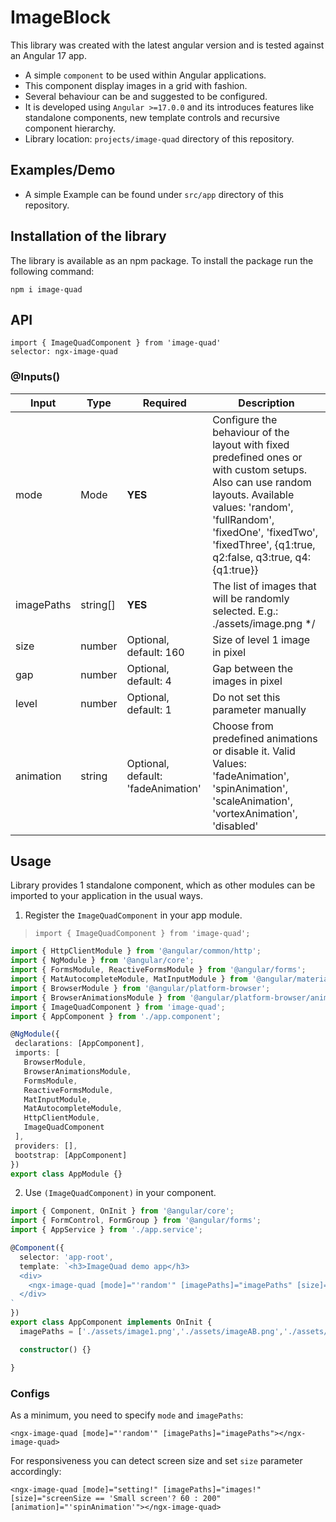 # ImageBlock

This library was created with the latest angular version and is tested against an Angular 17 app.

* A simple `component` to be used within Angular applications.
* This component display images in a grid with fashion.
* Several behaviour can be and suggested to be configured.
* It is developed using `Angular >=17.0.0` and its introduces features like standalone components, new template controls and recursive component hierarchy.
* Library location: `projects/image-quad` directory of this repository.

## Examples/Demo

* A simple Example can be found under `src/app` directory of this repository. 

## Installation of the library

The library is available as an npm package. To install the package run the following command:

`npm i image-quad`

## API

`import { ImageQuadComponent } from 'image-quad'`<br>
`selector: ngx-image-quad`

### @Inputs()

| Input            | Type    | Required                   | Description                                                                                               |
| ---------------- | ------- | -------------------------- | --------------------------------------------------------------------------------------------------------- |
| mode           | Mode  | **YES**                    | Configure the behaviour of the layout with fixed predefined ones or with custom setups.  Also can use random layouts. Available values: 'random', 'fullRandom', 'fixedOne', 'fixedTwo', 'fixedThree', {q1:true, q2:false, q3:true, q4: {q1:true}}                      |
| imagePaths        | string[]  | **YES**     | The list of images that will be randomly selected. E.g.: ./assets/image.png */                                                                       |
| size        | number  | Optional, default: 160      | Size of level 1 image in pixel            |
| gap    | number  | Optional, default: 4 | Gap between the images in pixel |
| level        | number  | Optional, default: 1   | Do not set this parameter manually                     |
| animation        | string  | Optional, default: 'fadeAnimation'   | Choose from predefined animations or disable it. Valid Values: 'fadeAnimation', 'spinAnimation', 'scaleAnimation', 'vortexAnimation', 'disabled'      |


## Usage

Library provides 1 standalone component, which as other modules can be imported to your application in the usual ways.

1) Register the `ImageQuadComponent` in your app module.
 > `import { ImageQuadComponent } from 'image-quad';`

 ```typescript
 import { HttpClientModule } from '@angular/common/http';
import { NgModule } from '@angular/core';
import { FormsModule, ReactiveFormsModule } from '@angular/forms';
import { MatAutocompleteModule, MatInputModule } from '@angular/material';
import { BrowserModule } from '@angular/platform-browser';
import { BrowserAnimationsModule } from '@angular/platform-browser/animations';
import { ImageQuadComponent } from 'image-quad';
import { AppComponent } from './app.component';

@NgModule({
  declarations: [AppComponent],
  imports: [
    BrowserModule,
    BrowserAnimationsModule,
    FormsModule,
    ReactiveFormsModule,
    MatInputModule,
    MatAutocompleteModule,
    HttpClientModule,
    ImageQuadComponent
  ],
  providers: [],
  bootstrap: [AppComponent]
})
export class AppModule {}
 ```

 2) Use `(ImageQuadComponent)` in your component.

```typescript
import { Component, OnInit } from '@angular/core';
import { FormControl, FormGroup } from '@angular/forms';
import { AppService } from './app.service';

@Component({
  selector: 'app-root',
  template: `<h3>ImageQuad demo app</h3>
  <div>
    <ngx-image-quad [mode]="'random'" [imagePaths]="imagePaths" [size]="120" [gap]="2"></ngx-image-quad>
  </div>
`
})
export class AppComponent implements OnInit {
  imagePaths = ['./assets/image1.png','./assets/imageAB.png','./assets/image123.png'];

  constructor() {}

}
```

### Configs
As a minimum, you need to specify `mode` and `imagePaths`:
```
<ngx-image-quad [mode]="'random'" [imagePaths]="imagePaths"></ngx-image-quad>
```



For responsiveness you can detect screen size and set `size` parameter accordingly:
```
<ngx-image-quad [mode]="setting!" [imagePaths]="images!" [size]="screenSize == 'Small screen'? 60 : 200" [animation]="'spinAnimation'"></ngx-image-quad>
```
